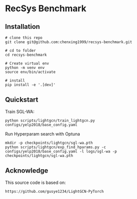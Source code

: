 # RecSys Benchmark

## Installation

```shell
# clone this repo
git clone git@github.com:chenxing1999/recsys-benchmark.git

# cd to folder
cd recsys-benchmark

# Create virtual env
python -m venv env
source env/bin/activate

# install
pip install -e '.[dev]'
```

## Quickstart

Train SGL-WA:

```shell
python scripts/lightgcn/train_lightgcn.py configs/yelp2018/base_config.yaml
```

Run Hyperparam search with Optuna

```shell
mkdir -p checkpoints/lightgcn/sgl-wa.pth
python scripts/lightgcn/exp_find_hparams.py -c configs/yelp2018/base_config.yaml -l logs/sgl-wa -p checkpoints/lightgcn/sgl-wa.pth
```

## Acknowledge

This source code is based on:

```
https://github.com/gusye1234/LightGCN-PyTorch
```
